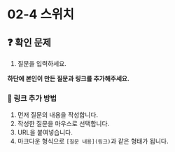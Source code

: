 # 02-4 스위치

## ❓ 확인 문제
1. 질문을 입력하세요.

**하단에 본인이 만든 질문과 링크를 추가해주세요.**
### 🔗 링크 추가 방법
1. 먼저 질문의 내용을 작성합니다.
2. 작성한 질문을 마우스로 선택합니다.
3. URL을 붙여넣습니다.
4. 마크다운 형식으로 `[질문 내용](링크)`과 같은 형태가 됩니다.
